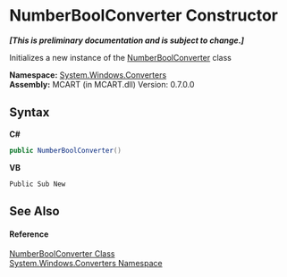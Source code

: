 # NumberBoolConverter Constructor 
 _**\[This is preliminary documentation and is subject to change.\]**_

Initializes a new instance of the <a href="0949478e-6b10-085c-b410-0b930bd2bb92">NumberBoolConverter</a> class

**Namespace:**&nbsp;<a href="209509be-498c-78bd-c9c1-8c3bc31f7d1f">System.Windows.Converters</a><br />**Assembly:**&nbsp;MCART (in MCART.dll) Version: 0.7.0.0

## Syntax

**C#**<br />
``` C#
public NumberBoolConverter()
```

**VB**<br />
``` VB
Public Sub New
```


## See Also


#### Reference
<a href="0949478e-6b10-085c-b410-0b930bd2bb92">NumberBoolConverter Class</a><br /><a href="209509be-498c-78bd-c9c1-8c3bc31f7d1f">System.Windows.Converters Namespace</a><br />